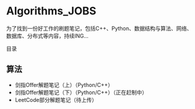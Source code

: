 # Algorithms_JOBS
为了找到一份好工作的刷题笔记，包括C++、Python、数据结构与算法、网络、数据库、分布式等内容，持续ING...

目录
## 算法
- 剑指Offer解题笔记（上）（Python/C++）
- 剑指Offer解题笔记（下）（Python/C++）（正在赶制中）
- LeetCode部分解题笔记（待上传）
